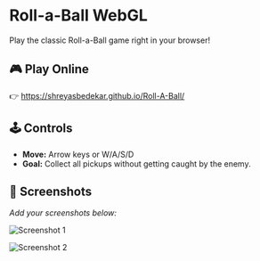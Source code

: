# Roll-a-Ball WebGL

Play the classic Roll-a-Ball game right in your browser!

## 🎮 Play Online

👉 https://shreyasbedekar.github.io/Roll-A-Ball/

## 🕹 Controls

- **Move:** Arrow keys or W/A/S/D 
- **Goal:** Collect all pickups without getting caught by the enemy.

## 📸 Screenshots

_Add your screenshots below:_

![Screenshot 1](![image](https://github.com/user-attachments/assets/2daba477-6726-40d9-b454-6e279dec2791))

![Screenshot 2]()
